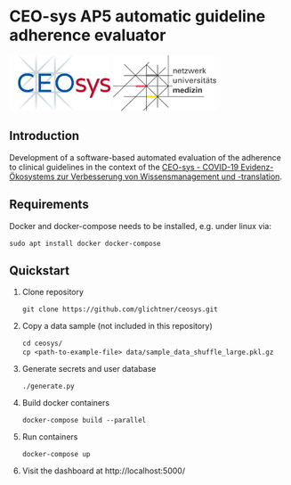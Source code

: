 # CEO-sys AP5 automatic guideline adherence evaluator



<img src="docs/img/logo_ceosys.jpg" alt="CEOsys" height="100" />   <img src="docs/img/logo_num.jpg" alt="NUM" height="100" />




## Introduction

Development of a software-based automated evaluation of the adherence to clinical guidelines in the context of the
[CEO-sys - COVID-19 Evidenz-Ökosystems zur Verbesserung von Wissensmanagement und -translation](https://covid-evidenz.de/).

## Requirements
Docker and docker-compose needs to be installed, e.g. under linux via:

```shell
sudo apt install docker docker-compose
```

## Quickstart


1. Clone repository
   ``` shell
   git clone https://github.com/glichtner/ceosys.git
   ```

2. Copy a data sample (not included in this repository)
   ``` shell
   cd ceosys/
   cp <path-to-example-file> data/sample_data_shuffle_large.pkl.gz
   ```

3. Generate secrets and user database
   ``` shell
   ./generate.py
   ```

4. Build docker containers
   ``` shell
   docker-compose build --parallel
   ```

5. Run containers
   ``` shell
   docker-compose up
   ```

5. Visit the dashboard at http://localhost:5000/
